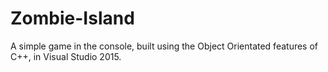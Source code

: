 # Zombie-Island
A simple game in the console, built using the Object Orientated features of C++, in Visual Studio 2015.
